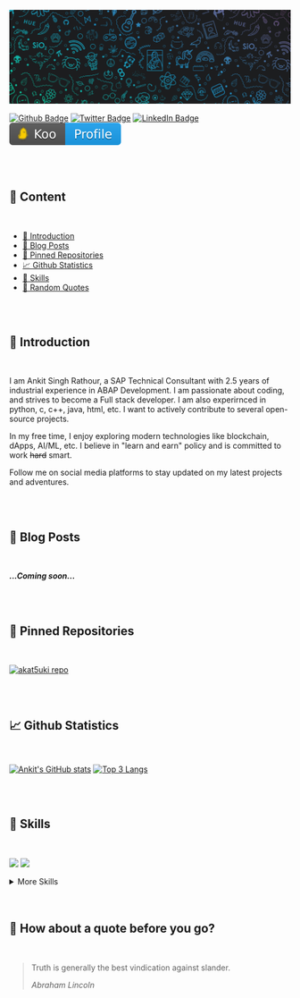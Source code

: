 <!-- BANNER-IMAGE:START -->
[![Ankit's GitHub Banner](./assets/bnr_1500x500.jpg)](https://github.com/akat5uki)
<!-- BANNER-IMAGE:END -->

<!-- BADGES:START -->
[![Github Badge](https://img.shields.io/github/followers/akat5uki?style=social)](https://github.com/akat5uki)
[![Twitter Badge](https://img.shields.io/badge/Twitter-Profile-informational?style=flat&logo=twitter&logoColor=white&color=1CA2F1)](https://twitter.com/asr15081947)
[![LinkedIn Badge](https://img.shields.io/badge/LinkedIn-Profile-informational?style=flat&logo=linkedin&logoColor=white&color=0D76A8)](www.linkedin.com/in/ansira/)
[![Koo Badge](./assets/Koo_badge.svg)](https://www.kooapp.com/profile/a.s.ra8or)
<!-- BADGES:END -->

<br>
<br>

<!-- INDEX:START -->
## 📜 Content
<br>

- [👤 Introduction](#-introduction)
- [📝 Blog Posts](#-blog-posts)
- [📌 Pinned Repositories](#-pinned-repositories)
- [📈 Github Statistics](#-github-statistics)
- [💼 Skills](#-skills)
- [📣 Random Quotes](#-how-about-a-quote-before-you-go)
<!-- INDEX:END -->

<br>
<br>

<!-- INTRODUCTION:START -->
## 👤 Introduction
<br>

I am Ankit Singh Rathour, a SAP Technical Consultant with 2.5 years of industrial experience in ABAP Development. I am passionate about coding, and strives to become a Full stack developer. I am also experirnced in python, c, c++, java, html, etc. I want to actively contribute to several open-source projects.

In my free time, I enjoy exploring modern technologies like blockchain, dApps, AI/ML, etc. I believe in "learn and earn" policy and is committed to work ~~hard~~ smart.

Follow me on social media platforms to stay updated on my latest projects and adventures.
<!-- INTRODUCTION:END -->

<br>
<br>

<!-- BLOG-POST-LIST:START -->
## 📝 Blog Posts
<br>

_**...Coming soon...**_
<!-- BLOG-POST-LIST:END -->

<br>
<br>

<!-- PINNED-REPOS:START -->
## 📌 Pinned Repositories
<br>

[![akat5uki repo](https://github-readme-stats.vercel.app/api/pin/?username=akat5uki&repo=akat5uki&show_owner=true&theme=radical&text_color=6f6f6f)](https://github.com/akat5uki/akat5uki)
<!-- PINNED-REPOS_END -->

<br>
<br>

<!-- STATS:START -->
## 📈 Github Statistics
<br>

[![Ankit's GitHub stats](https://github-readme-stats.vercel.app/api?username=akat5uki&show_icons=true&theme=radical&text_color=6f6f6f)](https://github.com/akat5uki)
[![Top 3 Langs](https://github-readme-stats.vercel.app/api/top-langs/?username=akat5uki&layout=compact&langs_count=3&theme=radical&text_color=6f6f6f)](https://github.com/akat5uki)
<!-- STATS:END -->

<br>
<br>

<!-- SKILLS:START -->
## 💼 Skills
<br>

![](https://img.shields.io/badge/Code-Python-informational?style=flat&logo=python&logoColor=white&color=4AB197)
![](https://img.shields.io/badge/Code-ABAP-informational?style=flat&logo=sap&logoColor=white&color=4AB197)

<details>
<summary>More Skills</summary>
<br>

![](https://img.shields.io/badge/Code-Java-informational?style=flat&logo=java&logoColor=white&color=4AB197)
![](https://img.shields.io/badge/Code-MySQL-informational?style=flat&logo=mysql&logoColor=white&color=4AB197)
![](https://img.shields.io/badge/Code-JavaScript-informational?style=flat&logo=JavaScript&logoColor=white&color=4AB197)
![](https://img.shields.io/badge/Code-TypeScript-informational?style=flat&logo=TypeScript&logoColor=white&color=4AB197)

<br>
  
![](https://img.shields.io/badge/Style-HTML-informational?style=flat&logo=html&logoColor=white&color=4AB197)
![](https://img.shields.io/badge/Style-CSS-informational?style=flat&logo=css3&logoColor=white&color=4AB197)
  
<br>

![](https://img.shields.io/badge/Tools-Photoshop-informational?style=flat&logo=Adobe-Photoshop&logoColor=white&color=4AB197)
![](https://img.shields.io/badge/Tools-GitHub-informational?style=flat&logo=GitHub&logoColor=white&color=4AB197)

</details>
<!-- SKILLS:END -->

<br>
<br>

<!-- QUOTES:START -->
## 📣 How about a quote before you go?
<br>

> Truth is generally the best vindication against slander. 
> 
> _Abraham Lincoln_
<!-- QUOTES:END -->
